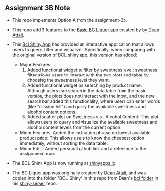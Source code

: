## Assignment 3B Note

+ This repo implements Option A from the assignment-3b.

+ This repo add 3 features to the [Basic BC Liquor app](https://github.com/daattali/shiny-server/tree/master/bcl) created by by [Dean Attali](deanattali.com).

+ This [Bcl Shiny App](https://tianyizheng.shinyapps.io/bcl-shiny/) has provided an interactive application that allows users to query, filter and visualize  . 
  Specifically, when comparing with the original version of BCL shiny app, this version has added:
   - Major Features:
     1. Added functional widget to filter by sweetness level: sweetness filter allows users to interact with the two plots and table by choosing the sweetness level they want.
     2. Added functional widget on searching by product name: Although users can search in the data table from the basic version, the plots does not interact with the input, and the new search bar added this functionality, where users can enter words (like "mission hill") and query the available sweetness and alcohol content options.
     3. Added scatter plot on Sweetness v.s . Alcohol Content: This plot allows users to query and visualize the available sweetness and alcohol content levels from the current option.
   - Minor Features: Added the indication phrase on lowest available product price: This allows users to know the cheapest option immediately, without sorting the data table.
   - Minor Edits: Added personal github link and a reference to the assignment repo.

+ The BCL Shiny App is now running at [shinyapps.io](https://tianyizheng.shinyapps.io/bcl-shiny/).

+ The BC Liquor app was originally created by [Dean Attali](deanattali.com), and was copied into the folder "BCL-Shiny" in this repo from Dean's [bcl folder](https://github.com/daattali/shiny-server/tree/master/bcl) in his [shiny-server](https://github.com/daattali/shiny-server) repo.


